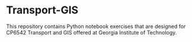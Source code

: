 # Transport-GIS

This repository contains Python notebook exercises that are designed for CP6542 Transport and GIS offered at Georgia Institute of Technology.